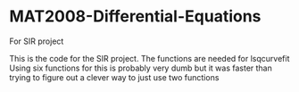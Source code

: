 # MAT2008-Differential-Equations
For SIR project

This is the code for the SIR project. The functions are needed for lsqcurvefit
Using six functions for this is probably very dumb but it was faster than trying to figure out a clever way to just use two functions
